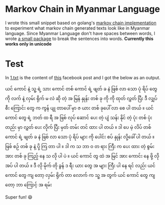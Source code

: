 # Markov Chain in Myanmar Language

I wrote this small snippet based on golang's [markov chain implementation](https://golang.org/doc/codewalk/markov/) to experiment what markov chain generated texts look like in Myanmar language. Since Myanmar Language don't have spaces between words, I wrote [a small package](https://github.com/ha-shine/mmutil) to break the sentences into words. **Currently this works only in unicode**

# Test

In [1.txt](/1.txt) is the content of [this](https://www.facebook.com/YoYarLay/posts/1581873948522518) facebook post and I got the below as an output.

ယင် ကောင် နဲ့  သူ့ ရဲ့ သား ကောင် တစ် ကောင် ရဲ့  ဖျတ် ခ နဲ ဖြစ် လာ သော  ပုံ ရိပ် တွေ ကို  လက် နဲ့ လှမ်း ရိုက် မ လဲ ဆို တဲ့  အ မြန် နှုန်း တစ် ခု ကို ကို  ထုတ် လွှတ် ပြီး  ဒီ လျှပ် စီး ကြောင်း တွေ က  ကွန် ပျု တာပေါ် မှာ  ဇ ယား တစ် ခုပေါ် လာ စေ ပါ တယ် ။  ယင် ကောင် တွေ ရဲ့  ဘတ် ထ ရီ အ ဖြစ်  လုပ် ဆောင် ပေး တဲ့  ပျံ သန်း နိုင် တဲ့  ပုံး တစ် ပုံး တည်း မှာ  လွှတ် ပေး လိုက် ပြီး မှတ် တမ်း တင် ထား ပါ တယ် ။  ဒါ ပေ မဲ့  လိပ် တစ် ကောင် ရဲ့  ဖျတ် ခ နဲ ဖြစ် လာ သော  ပုံ ရိပ် များ ကို  ပေါင်း စပ် နှုန်း လို့ခေါ် ပါ တယ် ။  ဖြစ် စဉ် တစ် ခု နဲ့  ပို့ ကြ တာ ပါ ။  ဒါ က  သ ဘာ ဝ တ ရား ကြီး က ပေး ထား တဲ့  စွမ်း အား တစ် ခု ကြည့် နေ သ လို ပါ ပဲ ။ ယင် ကောင် တွ ထဲ  အ မြင် အား ကောင်း နေ ဖို့  လို အပ် ပါ တယ် ။  ဒီ လို  မိုက် တို ခွန် ဒ ရီး ယား တွေ  အ များ ကြီး ပါ နေ ရင် လည်း  ယင် ကောင် တွေ ကျ တော့  လှမ်း ရိုက် တာ လောက် က  သူ့ အ တွက်  ယင် ကောင် တွေ ကျ တော့  ဘာ ကြောင့်  အ ရမ်း

Super fun! :smile: